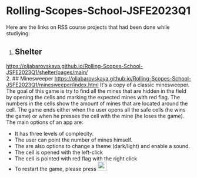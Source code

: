 # Rolling-Scopes-School-JSFE2023Q1

Here are the links on RSS course projects that had been done while studiying:
1. ## Shelter
  https://oljabarovskaya.github.io/Rolling-Scopes-School-JSFE2023Q1/shelter/pages/main/  
2. ## Minesweeper
  https://oljabarovskaya.github.io/Rolling-Scopes-School-JSFE2023Q1/minesweeper/index.html
  It's a copy of a classic minesweeper. The goal of this game is try to find all the mines that are hidden in the field by opening the cells and marking the expected mines with red flag. The numbers in the cells show the amount of mines that are located around the cell. The game ends either when the user opens all the safe cells (he wins the game) or when he presses the cell with the mine (he loses the game).
The main options of an app are:
  - It has three levels of complecity.
  - The user can point the number of mines himself.
  - The are also options to change a theme (dark/light) and enable a sound.
  - The cell is opened with the left-click
  - The cell is pointed with red flag with the right click
  - To restart the game, please press <img width="25" height="25" alt="emoji" src="https://github.com/user-attachments/assets/95ed62ec-df2d-4722-99df-fc6bcf0bff35" />
 
    
